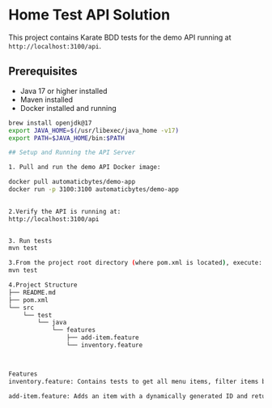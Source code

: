 # Home Test API Solution

This project contains Karate BDD tests for the demo API running at `http://localhost:3100/api`.

## Prerequisites

- Java 17 or higher installed
- Maven installed
- Docker installed and running

```bash
brew install openjdk@17
export JAVA_HOME=$(/usr/libexec/java_home -v17)
export PATH=$JAVA_HOME/bin:$PATH

## Setup and Running the API Server

1. Pull and run the demo API Docker image:

docker pull automaticbytes/demo-app
docker run -p 3100:3100 automaticbytes/demo-app

 
2.Verify the API is running at:
http://localhost:3100/api


3. Run tests
mvn test

3.From the project root directory (where pom.xml is located), execute:
mvn test

4.Project Structure
├── README.md
├── pom.xml
└── src
    └── test
        └── java
            └── features
                ├── add-item.feature
                └── inventory.feature



Features
inventory.feature: Contains tests to get all menu items, filter items by ID, add items with validations for existing IDs or missing fields.

add-item.feature: Adds an item with a dynamically generated ID and returns the ID for use in other tests.